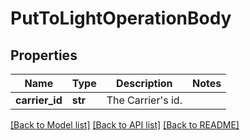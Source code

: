 # PutToLightOperationBody

## Properties
Name | Type | Description | Notes
------------ | ------------- | ------------- | -------------
**carrier_id** | **str** | The Carrier&#x27;s id. | 

[[Back to Model list]](../README.md#documentation-for-models) [[Back to API list]](../README.md#documentation-for-api-endpoints) [[Back to README]](../README.md)

